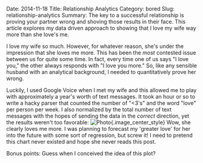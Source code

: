 Date: 2014-11-18
Title: Relationship Analytics
Category: bored
Slug: relationship-analytics
Summary: The key to a successful relationship is proving your partner wrong and shoving those results in their face. This article explores my data driven approach to showing that I love my wife way more than she love's me.

I love my wife so much.  However, for whatever reason, she's under the impression that she loves me more.  This has 
been the *most* contested issue between us for quite some time.  In fact, every time one of us says "I love you," the 
other always responds with "I love you more."  So, like any sensible husband with an analytical background, I needed 
to quantitatively prove her wrong.

Luckily, I used Google Voice when I met my wife and this allowed me to play with approximately a year's worth 
of text messages. It took an hour or so to write a hacky parser that counted the number of "<3's" and the word "love" 
per person per week. I also normalized by the total number of text messages with the hopes of sending the data in the *correct*  direction, 
yet the results weren't too favorable: 
![Photo]({attach}/assets/bored/2014/relationship_analytics.png){.image_center_style}
Wow, she clearly loves me more.  I was planning to forecast my 'greater love' for her into the future with 
some sort of regression, but screw it!  I need to pretend this chart never existed and hope she never reads this post.  

Bonus points: Guess when I conceived the idea of this plot? 